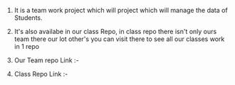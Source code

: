 1) It is a team work project which will project which will
manage the data of Students.

2) It's also availabe in our class Repo, in class repo there
isn't only ours team there our lot other's you can visit
there to see all our classes work in 1 repo

3) Our Team repo Link :-
4) Class Repo Link :-
